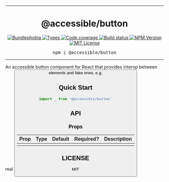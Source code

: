 <hr>
<div align="center">
  <h1 align="center">
    @accessible/button
  </h1>
</div>

<p align="center">
  <a href="https://bundlephobia.com/result?p=@accessible/button">
    <img alt="Bundlephobia" src="https://img.shields.io/bundlephobia/minzip/@accessible/button?style=for-the-badge&labelColor=24292e">
  </a>
  <a aria-label="Types" href="https://www.npmjs.com/package/@accessible/button">
    <img alt="Types" src="https://img.shields.io/npm/types/@accessible/button?style=for-the-badge&labelColor=24292e">
  </a>
  <a aria-label="Code coverage report" href="https://codecov.io/gh/accessible-ui/accessible">
    <img alt="Code coverage" src="https://img.shields.io/codecov/c/gh/accessible-ui/accessible?style=for-the-badge&labelColor=24292e">
  </a>
  <a aria-label="Build status" href="https://travis-ci.org/accessible-ui/accessible">
    <img alt="Build status" src="https://img.shields.io/travis/accessible-ui/accessible?style=for-the-badge&labelColor=24292e">
  </a>
  <a aria-label="NPM version" href="https://www.npmjs.com/package/@accessible/button">
    <img alt="NPM Version" src="https://img.shields.io/npm/v/@accessible/button?style=for-the-badge&labelColor=24292e">
  </a>
  <a aria-label="License" href="https://jaredlunde.mit-license.org/">
    <img alt="MIT License" src="https://img.shields.io/npm/l/@accessible/button?style=for-the-badge&labelColor=24292e">
  </a>
</p>

<pre align="center">npm i @accessible/button</pre>
<hr>

An accessible button component for React that provides interop between real <button> elements and fake ones, e.g. <div role='button'>

## Quick Start

```jsx harmony
import _ from '@accessible/button'
```

## API

### Props

| Prop | Type | Default | Required? | Description |
| ---- | ---- | ------- | --------- | ----------- |
|      |      |         |           |             |

## LICENSE

MIT
